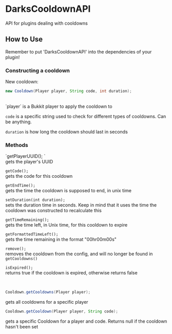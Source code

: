 # DarksCooldownAPI

API for plugins dealing with cooldowns

<h2> How to Use </h2>

Remember to put 'DarksCooldownAPI' into the dependencies of your plugin! 

<h3> Constructing a cooldown </h3>

New cooldown:
```java
new Cooldown(Player player, String code, int duration);
```
<br>
`player` is a Bukkit player to apply the cooldown to

`code` is a specific string used to check for different types of cooldowns. Can be
anything.

`duration` is how long the cooldown should last in seconds

<h3> Methods </h3>
<p>
`getPlayerUUID(); `
<br>gets the player's UUID 

`getCode();`
<br>gets the code for this cooldown

`getEndTime();`
<br>gets the time the cooldown is supposed to end, in unix time

`setDuration(int duration);`
<br>sets the duration time in seconds. Keep in mind that it uses the time the 
cooldown was constructed to recalculate this

`getTimeRemaining();`
<br>gets the time left, in Unix time, for this cooldown to expire

`getFormattedTimeLeft();`
<br>gets the time remaining in the format "00hr00m00s"

`remove();`
<br>removes the cooldown from the config, and will no longer be found in 
`getCooldowns()`

`isExpired();`
<br>returns true if the cooldown is expired, otherwise returns false

<br>

```java
Cooldown.getCooldowns(Player player);
```
gets all cooldowns for a specific player

```java
Cooldown.getCooldown(Player player, String code);
```
gets a specific Cooldown for a player and code. Returns null if the cooldown
hasn't been set
</p>